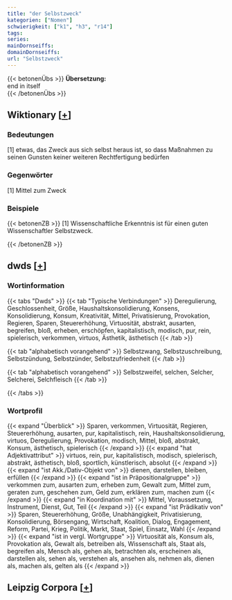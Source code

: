 ```yaml
---
title: "der Selbstzweck"
kategorien: ["Nomen"]
schwierigkeit: ["k1", "h3", "r14"]
tags:
series:
mainDornseiffs:
domainDornseiffs:
url: "Selbstzweck"
---
```


{{< betonenÜbs >}}
**Übersetzung:**  
end in itself  
{{< /betonenÜbs >}}

## Wiktionary [[+](https://de.wiktionary.org/wiki/Selbstzweck)]

### Bedeutungen
[1] etwas, das Zweck aus sich selbst heraus ist, so dass Maßnahmen zu seinen Gunsten keiner weiteren Rechtfertigung bedürfen  

### Gegenwörter
[1] Mittel zum Zweck  

### Beispiele
{{< betonenZB >}}
[1] Wissenschaftliche Erkenntnis ist für einen guten Wissenschaftler Selbstzweck.  

{{< /betonenZB >}}


## dwds [[+](https://www.dwds.de/wb/Selbstzweck)]

### Wortinformation
{{< tabs "Dwds" >}}
{{< tab "Typische Verbindungen" >}}
Deregulierung, Geschlossenheit, Größe, Haushaltskonsolidierung, Konsens, Konsolidierung, Konsum, Kreativität, Mittel, Privatisierung, Provokation, Regieren, Sparen, Steuererhöhung, Virtuosität, abstrakt, ausarten, begreifen, bloß, erheben, erschöpfen, kapitalistisch, modisch, pur, rein, spielerisch, verkommen, virtuos, Ästhetik, ästhetisch
{{< /tab >}}

{{< tab "alphabetisch vorangehend" >}}
Selbstzwang, Selbstzuschreibung, Selbstzündung, Selbstzünder, Selbstzufriedenheit
{{< /tab >}}

{{< tab "alphabetisch vorangehend" >}}
Selbstzweifel, selchen, Selcher, Selcherei, Selchfleisch
{{< /tab >}}

{{< /tabs >}}

### Wortprofil
{{< expand "Überblick" >}} Sparen, verkommen, Virtuosität, Regieren, Steuererhöhung, ausarten, pur, kapitalistisch, rein, Haushaltskonsolidierung, virtuos, Deregulierung, Provokation, modisch, Mittel, bloß, abstrakt, Konsum, ästhetisch, spielerisch {{< /expand >}}
{{< expand "hat Adjektivattribut" >}} virtuos, rein, pur, kapitalistisch, modisch, spielerisch, abstrakt, ästhetisch, bloß, sportlich, künstlerisch, absolut {{< /expand >}}
{{< expand "ist Akk./Dativ-Objekt von" >}} dienen, darstellen, bleiben, erfüllen {{< /expand >}}
{{< expand "ist in Präpositionalgruppe" >}} verkommen zum, ausarten zum, erheben zum, Gewalt zum, Mittel zum, geraten zum, geschehen zum, Geld zum, erklären zum, machen zum {{< /expand >}}
{{< expand "in Koordination mit" >}} Mittel, Voraussetzung, Instrument, Dienst, Gut, Teil {{< /expand >}}
{{< expand "ist Prädikativ von" >}} Sparen, Steuererhöhung, Größe, Unabhängigkeit, Privatisierung, Konsolidierung, Börsengang, Wirtschaft, Koalition, Dialog, Engagement, Reform, Partei, Krieg, Politik, Markt, Staat, Spiel, Einsatz, Wahl {{< /expand >}}
{{< expand "ist in vergl. Wortgruppe" >}} Virtuosität als, Konsum als, Provokation als, Gewalt als, betreiben als, Wissenschaft als, Staat als, begreifen als, Mensch als, gehen als, betrachten als, erscheinen als, darstellen als, sehen als, verstehen als, ansehen als, nehmen als, dienen als, machen als, gelten als {{< /expand >}}

## Leipzig Corpora [[+](https://corpora.uni-leipzig.de/en/res?word=Selbstzweck&corpusId=deu_newscrawl-public_2018)]

